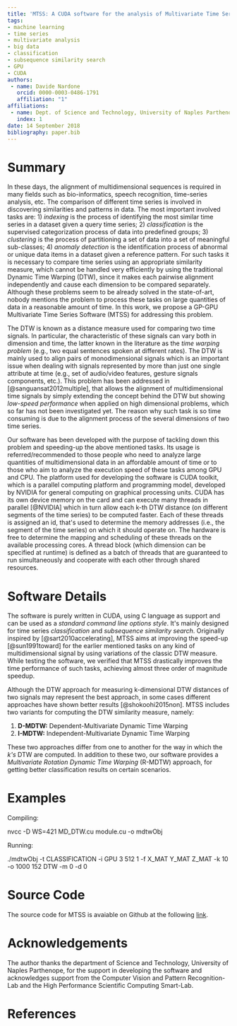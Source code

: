 ```yaml
---
title: 'MTSS: A CUDA software for the analysis of Multivariate Time Series'
tags:
- machine learning
- time series
- multivariate analysis
- big data
- classification
- subsequence similarity search
- GPU
- CUDA
authors:
 - name: Davide Nardone
   orcid: 0000-0003-0486-1791
   affiliation: "1"
affiliations:
 - name: Dept. of Science and Technology, University of Naples Parthenope
   index: 1
date: 14 September 2018
bibliography: paper.bib
---
```


# Summary
In these days, the alignment of multidimensional sequences is required in many fields such as bio-informatics, speech recognition, time-series analysis, etc. The comparison of different time series is involved in discovering similarities and patterns in data. The most important involved tasks are: 1) *indexing* is the process of identifying the most similar time series in a dataset given a query time series; 2) *classification* is the supervised categorization process of data into predefined groups; 3) *clustering* is the process of partitioning a set of data into a set of meaningful sub-classes; 4) *anomaly detection* is the identification process of abnormal or unique data items in a dataset given a reference pattern.
For such tasks it is necessary to compare time series using an appropriate similarity measure, which cannot be handled very efficiently by using the traditional Dynamic Time Warping (DTW), since it makes each pairwise alignment independently and cause each dimension to be compared separately. Although these problems seem to be already solved in the state-of-art, nobody mentions the problem to process these tasks on large quantities of data in a reasonable amount of time. In this work, we propose a GP-GPU Multivariate Time Series Software (MTSS) for addressing this problem.

The DTW is known as a distance measure used for comparing two time signals. In particular, the characteristic of these signals can vary both in dimension and time, the latter known in the literature as the *time warping problem* (e.g., two equal sentences spoken at different rates). The DTW is mainly used to align pairs of monodimensional signals which is an important issue when dealing with signals represented by more than just one single attribute at time (e.g., set of audio/video features, gesture signals components, etc.). This problem has been addressed in [@sanguansat2012multiple], that allows the alignment of multidimensional time signals by simply extending the concept behind the DTW but showing *low-speed performance* when applied on high dimensional problems, which so far has not been investigated yet. The reason why such task is so time consuming is due to the alignment process of the several dimensions of two time series.

Our software has been developed with the purpose of tackling down this problem and speeding-up the above mentioned tasks. Its usage is referred/recommended to those people who need to analyze large quantities of multidimensional data in an affordable amount of time or to those who aim to analyze the execution speed of these tasks among GPU and CPU. The platform used for developing the software is CUDA toolkit, which is a parallel computing platform and programming model, developed by NVIDIA for general computing on graphical processing units. CUDA has its own device memory on the card and can execute many threads in parallel [@NVIDIA] which in turn allow each k-th DTW distance (on different segments of the time series) to be computed faster. Each of these threads is assigned an id, that's used to determine the memory addresses (i.e., the segment of the time series) on which it should operate on. The hardware is free to determine the mapping and scheduling of these threads on the available processing cores. A thread block (which dimension can be specified at runtime) is defined as a batch of threads that are guaranteed to run simultaneously and cooperate with each other through shared resources.

# Software Details
The software is purely written in CUDA, using C language as support and can be used as a *standard command line options style*. It's mainly designed for time series *classification* and *subsequence similarity search*. Originally inspired by [@sart2010accelerating], MTSS aims at improving the speed-up [@sun1991toward] for the earlier mentioned tasks on any kind of multidimensional signal by using variations of the classic DTW measure. While testing the software, we verified that MTSS drastically improves the time performance of such tasks, achieving almost three order of magnitude speedup.

Although the DTW approach for measuring k-dimensional DTW distances of two signals may represent the best approach, in some cases different approaches have shown better results [@shokoohi2015non]. MTSS includes two variants for computing the DTW similarity measure, namely:

1. **D-MDTW:** Dependent-Multivariate Dynamic Time Warping
2. **I-MDTW:** Independent-Multivariate Dynamic Time Warping

These two approaches differ from one to another for the way in which the *k's* DTW are computed. In addition to these two, our software provides a *Multivariate Rotation Dynamic Time Warping* (R-MDTW) approach, for getting better classification results on certain scenarios.

# Examples
Compiling:

nvcc -D WS=421 MD_DTW.cu module.cu -o mdtwObj

Running:

./mdtwObj -t CLASSIFICATION -i GPU 3 512 1 -f X_MAT Y_MAT Z_MAT -k 10 -o 1000 152 DTW -m 0 -d 0

# Source Code
The source code for MTSS is avaiable on Github at the following [link](https://github.com/DavideNardone/MTSS-Multivariate-Time-Series-Sofwtare).

# Acknowledgements
The author thanks the department of Science and Technology, University of Naples Parthenope, for the support in developing the software and acknowledges support from the Computer Vision and Pattern Recognition-Lab and the High Performance Scientific Computing Smart-Lab.

# References
